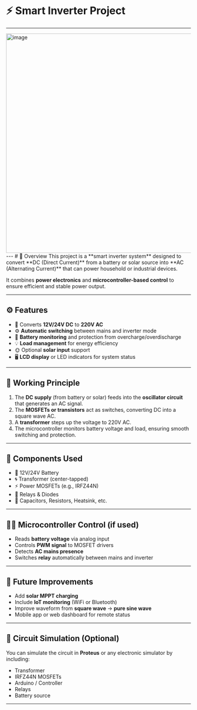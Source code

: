 # ⚡ Smart Inverter Project
---
<img width="1261" height="597" alt="image" src="https://github.com/user-attachments/assets/6ef77774-c027-4f5d-b03d-58852c87ddbf" />
---
# 📝 Overview
This project is a **smart inverter system** designed to convert **DC (Direct Current)** from a battery or solar source into **AC (Alternating Current)** that can power household or industrial devices.

It combines **power electronics** and **microcontroller-based control** to ensure efficient and stable power output.

---

## ⚙️ Features
- 🔌 Converts **12V/24V DC** to **220V AC**
- ⚙️ **Automatic switching** between mains and inverter mode
- 🔋 **Battery monitoring** and protection from overcharge/overdischarge
- 💡 **Load management** for energy efficiency
- 🌞 Optional **solar input** support
- 🖥️ **LCD display** or LED indicators for system status

---

## 🧠 Working Principle
1. The **DC supply** (from battery or solar) feeds into the **oscillator circuit** that generates an AC signal.
2. The **MOSFETs or transistors** act as switches, converting DC into a square wave AC.
3. A **transformer** steps up the voltage to 220V AC.
4. The microcontroller monitors battery voltage and load, ensuring smooth switching and protection.

---

## 🧰 Components Used
- 🔋 12V/24V Battery  
- 🌀 Transformer (center-tapped)  
- ⚡ Power MOSFETs (e.g., IRFZ44N)  
- 🔌 Relays & Diodes  
- 🔧 Capacitors, Resistors, Heatsink, etc.

---

## 🧑‍💻 Microcontroller Control (if used)
- Reads **battery voltage** via analog input  
- Controls **PWM signal** to MOSFET drivers  
- Detects **AC mains presence**  
- Switches **relay** automatically between mains and inverter  

---

## 🧾 Future Improvements
- Add **solar MPPT charging**
- Include **IoT monitoring** (WiFi or Bluetooth)
- Improve waveform from **square wave** → **pure sine wave**
- Mobile app or web dashboard for remote status

---

## 🧩 Circuit Simulation (Optional)
You can simulate the circuit in **Proteus** or any electronic simulator by including:
- Transformer
- IRFZ44N MOSFETs
- Arduino / Controller
- Relays
- Battery source

---

